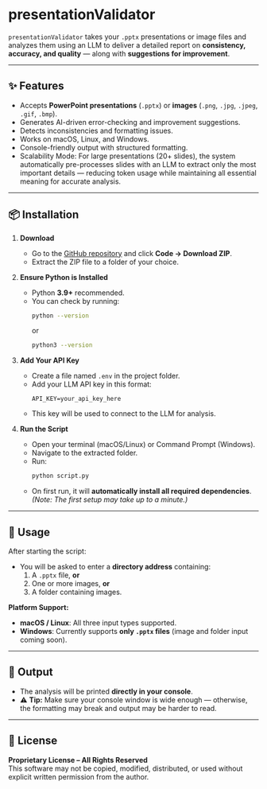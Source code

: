 # presentationValidator

`presentationValidator` takes your `.pptx` presentations or image files and analyzes them using an LLM to deliver a detailed report on **consistency, accuracy, and quality** — along with **suggestions for improvement**.

---

## ✨ Features
- Accepts **PowerPoint presentations** (`.pptx`) or **images** (`.png`, `.jpg`, `.jpeg`, `.gif`, `.bmp`).
- Generates AI-driven error-checking and improvement suggestions.
- Detects inconsistencies and formatting issues.
- Works on macOS, Linux, and Windows.
- Console-friendly output with structured formatting.
- Scalability Mode: For large presentations (20+ slides), the system automatically pre-processes slides with an LLM to extract only the most important details — reducing token usage while maintaining all essential meaning for accurate analysis.

---

## 📦 Installation

1. **Download**
   - Go to the [GitHub repository](https://github.com/electrify-7/PresentationValidator) and click **Code → Download ZIP**.
   - Extract the ZIP file to a folder of your choice.

2. **Ensure Python is Installed**
   - Python **3.9+** recommended.
   - You can check by running:
     ```bash
     python --version
     ```
     or
     ```bash
     python3 --version
     ```

3. **Add Your API Key**
   - Create a file named `.env` in the project folder.
   - Add your LLM API key in this format:
     ```
     API_KEY=your_api_key_here
     ```
   - This key will be used to connect to the LLM for analysis.

4. **Run the Script**
   - Open your terminal (macOS/Linux) or Command Prompt (Windows).
   - Navigate to the extracted folder.
   - Run:
     ```bash
     python script.py
     ```
   - On first run, it will **automatically install all required dependencies**.  
     *(Note: The first setup may take up to a minute.)*

---

## 🚀 Usage

After starting the script:
- You will be asked to enter a **directory address** containing:
  1. A `.pptx` file, **or**
  2. One or more images, **or**
  3. A folder containing images.

**Platform Support:**
- **macOS / Linux**: All three input types supported.
- **Windows**: Currently supports **only `.pptx` files** (image and folder input coming soon).

---

## 📜 Output

- The analysis will be printed **directly in your console**.
- ⚠ **Tip:** Make sure your console window is wide enough — otherwise, the formatting may break and output may be harder to read.

---

## 📄 License
**Proprietary License – All Rights Reserved**  
This software may not be copied, modified, distributed, or used without explicit written permission from the author.
